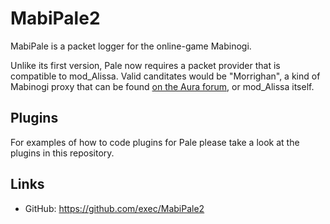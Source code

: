 MabiPale2
==============================

MabiPale is a packet logger for the online-game Mabinogi.

Unlike its first version, Pale now requires a packet provider that is
compatible to mod_Alissa. Valid canditates would be "Morrighan", a kind of
Mabinogi proxy that can be found [on the Aura forum](http://aura-project.org/forum/index.php/topic/1082-morrighan-client-proxy-v100a/), or mod_Alissa itself.

Plugins
------------------------------

For examples of how to code plugins for Pale please take a look at the plugins
in this repository.

Links
------------------------------
* GitHub: https://github.com/exec/MabiPale2
